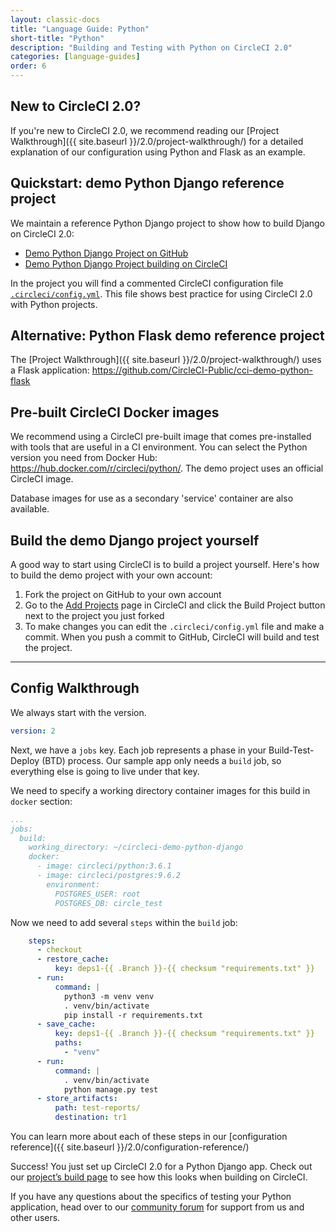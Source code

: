 ```yaml
---
layout: classic-docs
title: "Language Guide: Python"
short-title: "Python"
description: "Building and Testing with Python on CircleCI 2.0"
categories: [language-guides]
order: 6
---
```


## New to CircleCI 2.0?

If you're new to CircleCI 2.0, we recommend reading our [Project Walkthrough]({{ site.baseurl }}/2.0/project-walkthrough/) for a detailed explanation of our configuration using Python and Flask as an example.

## Quickstart: demo Python Django reference project

We maintain a reference Python Django project to show how to build Django on CircleCI 2.0:

- <a href="https://github.com/CircleCI-Public/circleci-demo-python-django" target="_blank">Demo Python Django Project on GitHub</a>
- <a href="https://circleci.com/gh/CircleCI-Public/circleci-demo-python-django" target="_blank">Demo Python Django Project building on CircleCI</a>

In the project you will find a commented CircleCI configuration file <a href="https://github.com/CircleCI-Public/circleci-demo-python-django/blob/master/.circleci/config.yml" target="_blank">`.circleci/config.yml`</a>. This file shows best practice for using CircleCI 2.0 with Python projects.

## Alternative: Python Flask demo reference project

The [Project Walkthrough]({{ site.baseurl }}/2.0/project-walkthrough/) uses a Flask application: <https://github.com/CircleCI-Public/cci-demo-python-flask>

## Pre-built CircleCI Docker images

We recommend using a CircleCI pre-built image that comes pre-installed with tools that are useful in a CI environment. You can select the Python version you need from Docker Hub: <https://hub.docker.com/r/circleci/python/>. The demo project uses an official CircleCI image.

Database images for use as a secondary 'service' container are also available.

## Build the demo Django project yourself

A good way to start using CircleCI is to build a project yourself. Here's how to build the demo project with your own account:

1. Fork the project on GitHub to your own account
2. Go to the [Add Projects](https://circleci.com/add-projects) page in CircleCI and click the Build Project button next to the project you just forked
3. To make changes you can edit the `.circleci/config.yml` file and make a commit. When you push a commit to GitHub, CircleCI will build and test the project.
---

## Config Walkthrough

We always start with the version.

```YAML
version: 2
```

Next, we have a `jobs` key. Each job represents a phase in your Build-Test-Deploy (BTD) process. Our sample app only needs a `build` job, so everything else is going to live under that key.

We need to specify a working directory container images for this build in `docker` section:

```YAML
...
jobs:
  build:
    working_directory: ~/circleci-demo-python-django
    docker:
      - image: circleci/python:3.6.1
      - image: circleci/postgres:9.6.2
        environment:
          POSTGRES_USER: root
          POSTGRES_DB: circle_test
```

Now we need to add several `steps` within the `build` job:


```YAML
    steps:
      - checkout
      - restore_cache:
          key: deps1-{{ .Branch }}-{{ checksum "requirements.txt" }}
      - run:
          command: |
            python3 -m venv venv
            . venv/bin/activate
            pip install -r requirements.txt
      - save_cache:
          key: deps1-{{ .Branch }}-{{ checksum "requirements.txt" }}
          paths:
            - "venv"
      - run:
          command: |
            . venv/bin/activate
            python manage.py test
      - store_artifacts:
          path: test-reports/
          destination: tr1
```

You can learn more about each of these steps in our [configuration reference]({{ site.baseurl }}/2.0/configuration-reference/)

Success! You just set up CircleCI 2.0 for a Python Django app. Check out our [project’s build page](https://circleci.com/gh/CircleCI-Public/circleci-demo-python-django) to see how this looks when building on CircleCI.

If you have any questions about the specifics of testing your Python application, head over to our [community forum](https://discuss.circleci.com/) for support from us and other users.
